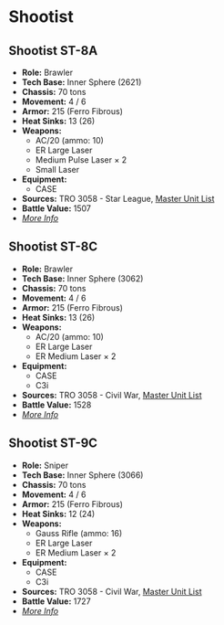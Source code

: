 # Shootist
## Shootist ST-8A
- **Role:** Brawler
- **Tech Base:** Inner Sphere (2621)
- **Chassis:** 70 tons
- **Movement:** 4 / 6
- **Armor:** 215 (Ferro Fibrous)
- **Heat Sinks:** 13 (26)
- **Weapons:**
  - AC/20 (ammo: 10)
  - ER Large Laser
  - Medium Pulse Laser × 2
  - Small Laser
- **Equipment:**
  - CASE
- **Sources:** TRO 3058 - Star League, [Master Unit List](http://masterunitlist.info/Unit/Details/2939/shootist-st-8a)
- **Battle Value:** 1507
- [*More Info*](shootist/shootist_st-8a.md)

## Shootist ST-8C
- **Role:** Brawler
- **Tech Base:** Inner Sphere (3062)
- **Chassis:** 70 tons
- **Movement:** 4 / 6
- **Armor:** 215 (Ferro Fibrous)
- **Heat Sinks:** 13 (26)
- **Weapons:**
  - AC/20 (ammo: 10)
  - ER Large Laser
  - ER Medium Laser × 2
- **Equipment:**
  - CASE
  - C3i
- **Sources:** TRO 3058 - Civil War, [Master Unit List](http://masterunitlist.info/Unit/Details/2940/shootist-st-8c)
- **Battle Value:** 1528
- [*More Info*](shootist/shootist_st-8c.md)

## Shootist ST-9C
- **Role:** Sniper
- **Tech Base:** Inner Sphere (3066)
- **Chassis:** 70 tons
- **Movement:** 4 / 6
- **Armor:** 215 (Ferro Fibrous)
- **Heat Sinks:** 12 (24)
- **Weapons:**
  - Gauss Rifle (ammo: 16)
  - ER Large Laser
  - ER Medium Laser × 2
- **Equipment:**
  - CASE
  - C3i
- **Sources:** TRO 3058 - Civil War, [Master Unit List](http://masterunitlist.info/Unit/Details/2941/shootist-st-9c)
- **Battle Value:** 1727
- [*More Info*](shootist/shootist_st-9c.md)

